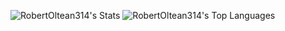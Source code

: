 ![RobertOltean314's Stats](https://github-readme-stats.vercel.app/api?username=RobertOltean314&theme=vue-dark&show_icons=true&hide_border=false&count_private=true&card_width=400)
![RobertOltean314's Top Languages](https://github-readme-stats.vercel.app/api/top-langs/?username=RobertOltean314&theme=vue-dark&show_icons=true&hide_border=false&layout=compact&card_width=400&langs_count=5)
